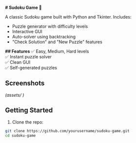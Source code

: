 **# Sudoku Game 🎯**

A classic Sudoku game built with Python and Tkinter. Includes:
- Puzzle generator with difficulty levels
- Interactive GUI
- Auto-solver using backtracking
- "Check Solution" and "New Puzzle" features

**## Features**
✅ Easy, Medium, Hard levels  
✅ Instant puzzle solver  
✅ Clean GUI  
✅ Self-generated puzzles  

## Screenshots
*(assets/ )*

## Getting Started

1. Clone the repo:
```bash
git clone https://github.com/yourusername/sudoku-game.git
cd sudoku-game
